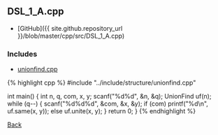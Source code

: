 ## DSL_1_A.cpp

- [GitHub]({{ site.github.repository_url }}/blob/master/cpp/src/DSL_1_A.cpp)

### Includes

- [unionfind.cpp](../include/structure/unionfind)

{% highlight cpp %}
#include "../include/structure/unionfind.cpp"

int main() {
  int n, q, com, x, y;
  scanf("%d%d", &n, &q);
  UnionFind uf(n);
  while (q--) {
    scanf("%d%d%d", &com, &x, &y);
    if (com) printf("%d\n", uf.same(x, y));
    else uf.unite(x, y);
  }
  return 0;
}
{% endhighlight %}

[Back](../..)
